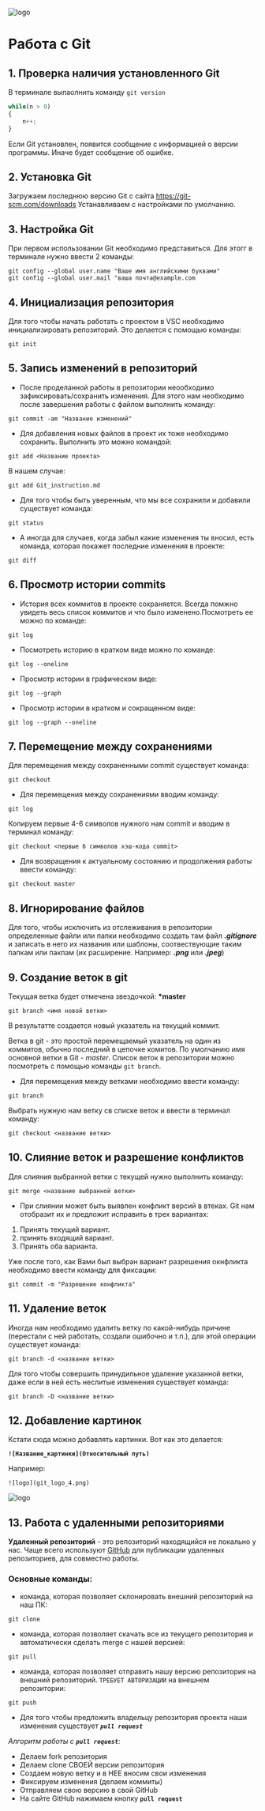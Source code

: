![logo](git_logo_4.png)
# Работа с Git
## 1. Проверка наличия установленного Git
В терминале выпаолнить команду `git version`
```python
while(n > 0)
{
    n++;
}
```

Если Git установлен, появится сообщение с информацией о версии программы. Иначе будет сообщение об ошибке.

## 2. Установка Git
Загружаем последнюю версию Git с сайта  https://git-scm.com/downloads
Устанавливаем с настройками по умолчанию. 

## 3. Настройка Git

При первом использовании Git необходимо представиться. Для этогг в терминале нужно ввести 2 команды: 
```
git config --global user.name "Ваше имя английскими буквами"
git config --global user.mail "ваша почта@example.com
```

## 4. Инициализация репозитория
Для того чтобы начать работать с проектом в VSC необходимо инициализировать репозиторий. Это делается с помощью команды:
```
git init
```

## 5. Запись изменений в репозиторий
- После проделанной работы в репозитории неообходимо зафиксировать/сохранить изменения. Для этого нам необходимо после завершения работы с файлом выполнить команду:
```
git commit -am "Название изменений"
```
- Для добавления новых файлов в проект их тоже необходимо сохранить. Выполнить это можно командой:
```
git add <Название проекта>
```
В нашем случае:
```
git add Git_instruction.md
```
- Для того чтобы быть уверенным, что мы все сохранили и добавили существует команда: 
```
git status
```
- А иногда для случаев, когда забыл какие изменения ты вносил, есть команда, которая покажет последние изменения в проекте:
```
git diff
```

## 6. Просмотр истории commits
- История всех коммитов в проекте сохраняется. Всегда помжно увидеть весь список коммитов и что было изменено.Посмотреть ее можно по команде:
```
git log
```
- Посмотреть историю в кратком виде можно по команде:
```
git log --oneline
```
- Просмотр истории в графическом виде:
```
git log --graph
```
- Просмотр истории в кратком и сокращенном виде:
```
git log --graph --oneline
```

## 7. Перемещение между сохранениями
Для перемещения между сохраненными commit существует команда: 
```
git checkout
```
- Для перемещения между сохранениями вводим команду:
```
git log
```
Копируем первые 4-6 символов нужного нам commit и вводим в терминал команду:
```
git checkout <первые 6 символов хэш-кода commit>
```
- Для возвращения к актуальному состоянию и продолжения работы ввести команду:
```
git checkout master
```

## 8. Игнорирование файлов
Для того, чтобы исключить из отслеживания в репозитории определенные файли или папки необходимо создать там файл ***.gitignore*** и записать в него их названия или шаблоны, соотвествующие таким папкам или пакпам (их расширение. Например: ***.png*** или ***.jpeg***)

## 9. Создание веток в git
Текущая ветка будет отмечена звездочкой: **\*master**
```
git branch <имя новой ветки>
```
В результатте создается новый указатель на текущий коммит. 

Ветка в git - это простой перемещаемый указатель на один из коммитов, обычно последний в цепочке комитов.
По умолчанию имя основной ветки в Git - *master*. 
Список веток в репозитории можно посмотреть с помощью команды `git branch`.

- Для перемещения между ветками необходимо ввести команду:
```
git branch
```
Выбрать нужную нам ветку св списке веток и ввести в терминал команду:
```
git checkout <название ветки>
```

## 10. Слияние веток и разрешение конфликтов
Для слияния выбранной ветки с текущей нужно выполнить команду: 
```
git merge <название выбранной ветки>
```
- При слиянии может быть выявлен конфликт версий в втеках. Git нам отобразит их и предложит исправить в трех вариантах:
1. Принять текущий вариант.
2. принять входящий вариант. 
3. Принять оба варианта. 

Уже после того, как Вами был выбран вариант разрешения окнфликта необходимо ввести команду для фиксации:
```
git commit -m "Разрешение конфликта"
```


## 11. Удаление веток
Иногда нам необходимо удалить ветку по какой-нибудь причине (перестали с ней работать, создали ошибочно и т.п.), для этой операции существует команда:
```
git branch -d <название ветки>
```
Для того чтобы совершить принудильное удаление указанной ветки, даже если в ней есть неслитые изменения существует команда:
```
git branch -D <название ветки>
```

## 12. Добавление картинок
Кстати сюда можно добавлять картинки. Вот как это делается: 

**``![Название_картинки](Относительный путь)``**

Например: 
```
![logo](git_logo_4.png)
```
![logo](git_logo_4.png)

## 13. Работа с удаленными репозиториями
**Удаленный репозиторий** - это репозиторий находящийся не локально у нас. Чаще всего используют [GitHub](github.com) для публикации удаленных репозиториев, для совместно работы. 
### Основные команды:
- команда, которая позволяет склонировать внешний репозиторий на наш ПК:
```
git clone
```
- команда, которая позволяет скачать все из текущего репозитория и автоматически сделать merge с нашей версией:
```
git pull
```
- команда, которая позволяет отправить нашу версию репозитория на внешний репозиторий. `ТРЕБУЕТ АВТОРИЗАЦИИ` на внешнем репозитории:
```
git push
```
- Для того чтобы предложить владельцу репозитория проекта наши изменения существует ***`pull request`***

_Алгоритм работы с ***`pull request`***:_
- Делаем fork репозитория
- Делаем clone СВОЕЙ версии репозитория
- Создаем новую ветку и в НЕЕ вносим свои изменения
- Фиксируем изменения (делаем коммиты)
- Отправляем свою версию в свой GitHub
- На сайте GitHub нажимаем кнопку **`pull request`**
